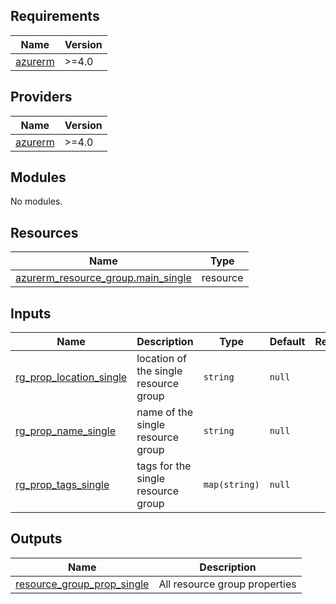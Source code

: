 ## Requirements

| Name | Version |
|------|---------|
| <a name="requirement_azurerm"></a> [azurerm](#requirement\_azurerm) | >=4.0 |

## Providers

| Name | Version |
|------|---------|
| <a name="provider_azurerm"></a> [azurerm](#provider\_azurerm) | >=4.0 |

## Modules

No modules.

## Resources

| Name | Type |
|------|------|
| [azurerm_resource_group.main_single](https://registry.terraform.io/providers/hashicorp/azurerm/latest/docs/resources/resource_group) | resource |

## Inputs

| Name | Description | Type | Default | Required |
|------|-------------|------|---------|:--------:|
| <a name="input_rg_prop_location_single"></a> [rg\_prop\_location\_single](#input\_rg\_prop\_location\_single) | location of the single resource group | `string` | `null` | no |
| <a name="input_rg_prop_name_single"></a> [rg\_prop\_name\_single](#input\_rg\_prop\_name\_single) | name of the single resource group | `string` | `null` | no |
| <a name="input_rg_prop_tags_single"></a> [rg\_prop\_tags\_single](#input\_rg\_prop\_tags\_single) | tags for the single resource group | `map(string)` | `null` | no |

## Outputs

| Name | Description |
|------|-------------|
| <a name="output_resource_group_prop_single"></a> [resource\_group\_prop\_single](#output\_resource\_group\_prop\_single) | All resource group properties |
